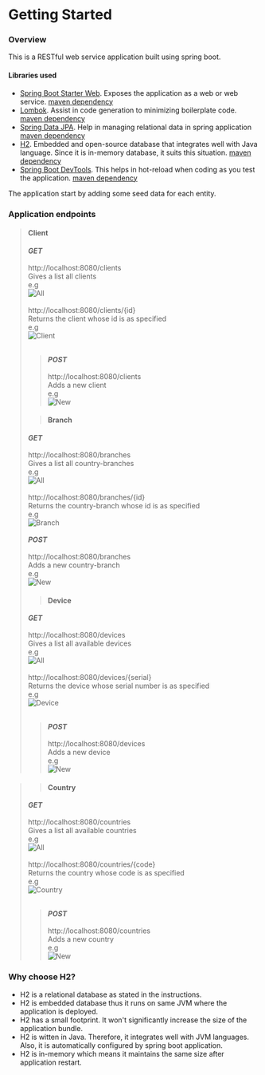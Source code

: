 # Getting Started

### Overview

This is a RESTful web service application built using spring boot.

#### Libraries used


* [Spring Boot Starter Web](https://spring.io/guides/tutorials/rest/). Exposes the application as a web or web service. 
  [maven dependency](https://mvnrepository.com/artifact/org.springframework.boot/spring-boot-starter-web)
* [Lombok](https://projectlombok.org/). Assist in code generation to  minimizing boilerplate code. 
  [maven dependency](https://mvnrepository.com/artifact/org.projectlombok)
* [Spring Data JPA](https://spring.io/projects/spring-data-jpa).
  Help in managing relational data in spring application
  [maven dependency](https://mvnrepository.com/artifact/org.springframework.boot/spring-boot-starter-data-jpa)
* [H2](http://www.h2database.com/html/main.html).
  Embedded and open-source database that integrates well with Java language.
  Since it is in-memory database, it suits this situation.
  [maven dependency](https://mvnrepository.com/artifact/com.h2database/h2)
* [Spring Boot DevTools](https://docs.spring.io/spring-boot/docs/1.5.16.RELEASE/reference/html/using-boot-devtools.html).
    This helps in hot-reload when coding as you test the application.
  [maven dependency](https://mvnrepository.com/artifact/org.springframework.boot/spring-boot-devtools)


The application start by adding some seed data for each entity.

### Application endpoints
> #### Client
> ***GET*** <br>
> <br>
http://localhost:8080/clients <br>
> Gives a list all clients <br>
> e.g <br>
> ![All](images/clients-all.PNG)
> <br><br>
> http://localhost:8080/clients/{id} <br>
> Returns the client whose id is as specified <br>
> e.g <br>
> ![Client](images/clients-speciic.PNG) <br><br>
> > ***POST***
> <br><br>
http://localhost:8080/clients <br>
> Adds a new client <br>
> e.g <br>
> ![New](images/clients-add.PNG)
> 
> > #### Branch
> ***GET*** <br>
> <br>
http://localhost:8080/branches <br>
> Gives a list all country-branches <br>
> e.g <br>
> ![All](images/branches-all.PNG)
> <br><br>
> http://localhost:8080/branches/{id} <br>
> Returns the country-branch whose id is as specified <br>
> e.g <br>
> ![Branch](images/branches-specific.PNG)<br><br>
> ***POST***
> <br><br>
http://localhost:8080/branches <br>
> Adds a new country-branch <br>
> e.g <br>
> ![New](images/branches-add.PNG)
>
> > #### Device
> ***GET*** <br>
> <br>
http://localhost:8080/devices <br>
> Gives a list all available devices <br>
> e.g <br>
> ![All](images/devices-all.PNG)
> <br><br>
> http://localhost:8080/devices/{serial} <br>
> Returns the device whose serial number is as specified <br>
> e.g <br>
> ![Device](images/devices-specific.PNG) <br><br>
> > ***POST***
> <br><br>
http://localhost:8080/devices <br>
> Adds a new device <br>
> e.g <br>
> ![New](images/devices-add.PNG)

>
> > #### Country
> ***GET*** <br>
> <br>
http://localhost:8080/countries <br>
> Gives a list all available countries <br>
> e.g <br>
> ![All](images/countries-all.PNG)
> <br><br>
> http://localhost:8080/countries/{code} <br>
> Returns the country whose code is as specified <br>
> e.g <br>
> ![Country](images/countries-specific.PNG)<br><br>
> > ***POST***
> <br><br>
http://localhost:8080/countries <br>
> Adds a new country <br>
> e.g <br>
> ![New](images/countries-add.PNG)


### Why choose H2?
* H2 is a relational database as stated in the instructions.
* H2 is embedded database thus it runs on same JVM where the application is deployed.
* H2 has a small footprint. It won't significantly increase the size of the application bundle.
* H2 is witten in Java. Therefore, it integrates well with JVM languages. Also, it is automatically configured by spring boot application.
* H2 is in-memory which means it maintains the same size after application restart.





